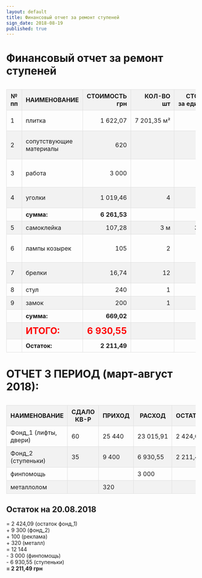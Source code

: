 ```yaml
---
layout: default
title: Финансовый отчет за ремонт ступеней
sign_date: 2018-08-19
published: true
---
```


<style>
table {
    max-width: 800px;
    margin: 2em auto 1em;
}
td, th {
    border: 1px solid #e0e0e0;
    border-collapse: collapse;
    padding: 7px 10px;
}
thead > tr, tr:nth-child(even) {
    background-color: #f2f2f2;
}
</style>

# Финансовый отчет за ремонт ступеней

№<br>пп | НАИМЕНОВАНИЕ | СТОИМОСТЬ<br>грн | КОЛ-ВО<br>шт | СТОИМОСТЬ<br>за единицу, грн | ПРИМЕЧАНИЕ
---|---|---:|---:|---:|:---:
1 | плитка | 1 622,07 |  7 201,35 м² | | 44,95 м² / 188,2 грн;<br>3,6 м² / 191,8 грн
2 | сопутствующие материалы | 620 | | | цемент, клей, мешок, эпоксидный клей
3 | работа | 3 000 | | |демонтаж, укладка плитки, ремонт плитки
4 | уголки | 1 019,46 | 4 | 278 грн;<br>184,8 грн | 3 шт- 3-х метровых<br>1 шт 2-х метровый
  | **сумма:** | **6 261,53**
5 | самоклейка | 107,28 | 3 м | 35,6 грн/м | окна в сторожку
6 | лампы козырек | 105 | 2 | 53 грн<br>52 грн | 1 галогенная;<br>1 обычная 40 цоколь
7 | брелки | 16,74 | 12 |  | для ключей консьержам
8 | стул | 240 | 1 | 240 | для консьержей
9 | замок | 200 | 1 | 200 | для консьержей
  | **сумма:** | **669,02**
  | <b style="color: red; font-size: 150%">ИТОГО:</b> | <b style="color: red; font-size: 150%">6 930,55</b>
  | **Остаток:** | **2 211,49**

# ОТЧЕТ З ПЕРИОД (март-август 2018):

НАИМЕНОВАНИЕ | СДАЛО<br>КВ-Р | ПРИХОД | РАСХОД | ОСТАТОК | ПРИМЕЧАНИЕ
---|---|---|---|---|---
Фонд_1 (лифты, двери) | 60 | 25 440 | 23 015,91 | 2 424,09 | отчет_1
Фонд_2 (ступеньки) | 35 | 9 400 | 6 930,55 | 2 211,49 | отчет_2
финпомощь | | | 3 000 | | консьерж
металлолом | | 320 | | | старые двери

## Остаток на 20.08.2018

= 2 424,09 (остаток фонд_1)  
\+ 9 300 (фонд_2)  
\+ 100 (реклама)  
\+ 320 (металл)  
\= 12 144  
\- 3 000 (финпомощь)  
\- 6 930,55 (ступеньки)  
**= 2 211,49 грн**